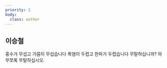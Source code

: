 ```yaml
---
priority: 2
body:
  class: author
---
```


## 이승철

홍수가 무섭고 가뭄이 무섭습니다
폭염이 두렵고 한파가 두렵습니다
무탈하십니까?
아무쪼록 무탈하십시오.
